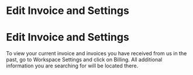 # Edit Invoice and Settings

Edit Invoice and Settings
=========================

 To view your current invoice and invoices you have received from us in the past, go to Workspace Settings and click on Billing. All additional information you are searching for will be located there.

 